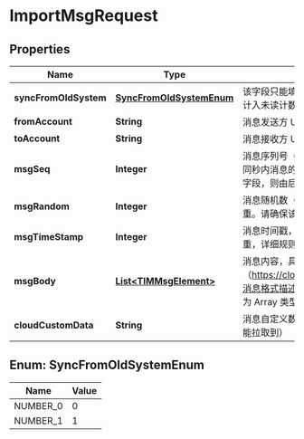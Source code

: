

# ImportMsgRequest


## Properties

| Name | Type | Description | Notes |
|------------ | ------------- | ------------- | -------------|
|**syncFromOldSystem** | [**SyncFromOldSystemEnum**](#SyncFromOldSystemEnum) | 该字段只能填1或2，其他值是非法值 1表示实时消息导入，消息计入未读计数 2表示历史消息导入，消息不计入未读 |  |
|**fromAccount** | **String** | 消息发送方 UserID，用于指定发送消息方 |  |
|**toAccount** | **String** | 消息接收方 UserID |  |
|**msgSeq** | **Integer** | 消息序列号（32位无符号整数），后台会根据该字段去重及进行同秒内消息的排序，详细规则请看本接口的功能说明。若不填该字段，则由后台填入随机数 |  [optional] |
|**msgRandom** | **Integer** | 消息随机数（32位无符号整数），后台用于同一秒内的消息去重。请确保该字段填的是随机 |  |
|**msgTimeStamp** | **Integer** | 消息时间戳，UNIX 时间戳，单位为秒。后台会根据该字段去重，详细规则请看本接口的功能说明。 |  |
|**msgBody** | [**List&lt;TIMMsgElement&gt;**](TIMMsgElement.md) | 消息内容，具体格式请参考（https://cloud.tencent.com/document/product/269/2720）消息格式描述（注意，一条消息可包括多种消息元素，MsgBody 为 Array 类型） |  |
|**cloudCustomData** | **String** | 消息自定义数据（云端保存，会发送到对端，程序卸载重装后还能拉取到） |  [optional] |



## Enum: SyncFromOldSystemEnum

| Name | Value |
|---- | -----|
| NUMBER_0 | 0 |
| NUMBER_1 | 1 |



